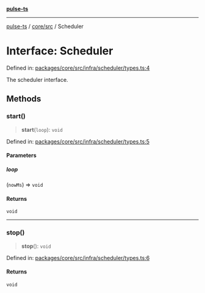 [**pulse-ts**](../../../README.md)

***

[pulse-ts](../../../README.md) / [core/src](../README.md) / Scheduler

# Interface: Scheduler

Defined in: [packages/core/src/infra/scheduler/types.ts:4](https://github.com/jlehett/pulse-ts/blob/d786433c7cb88fe7c30a7029f46dff58815931cc/packages/core/src/infra/scheduler/types.ts#L4)

The scheduler interface.

## Methods

### start()

> **start**(`loop`): `void`

Defined in: [packages/core/src/infra/scheduler/types.ts:5](https://github.com/jlehett/pulse-ts/blob/d786433c7cb88fe7c30a7029f46dff58815931cc/packages/core/src/infra/scheduler/types.ts#L5)

#### Parameters

##### loop

(`nowMs`) => `void`

#### Returns

`void`

***

### stop()

> **stop**(): `void`

Defined in: [packages/core/src/infra/scheduler/types.ts:6](https://github.com/jlehett/pulse-ts/blob/d786433c7cb88fe7c30a7029f46dff58815931cc/packages/core/src/infra/scheduler/types.ts#L6)

#### Returns

`void`
